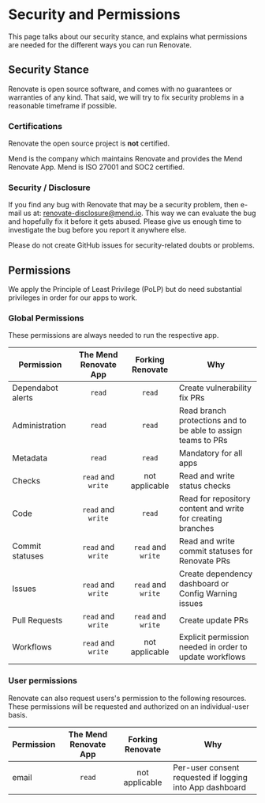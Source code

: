 # Security and Permissions

This page talks about our security stance, and explains what permissions are needed for the different ways you can run Renovate.

## Security Stance

Renovate is open source software, and comes with no guarantees or warranties of any kind.
That said, we will try to fix security problems in a reasonable timeframe if possible.

### Certifications

Renovate the open source project is **not** certified.

Mend is the company which maintains Renovate and provides the Mend Renovate App.
Mend is ISO 27001 and SOC2 certified.

### Security / Disclosure

If you find any bug with Renovate that may be a security problem, then e-mail us at: [renovate-disclosure@mend.io](mailto:renovate-disclosure@mend.io).
This way we can evaluate the bug and hopefully fix it before it gets abused.
Please give us enough time to investigate the bug before you report it anywhere else.

Please do not create GitHub issues for security-related doubts or problems.

## Permissions

We apply the Principle of Least Privilege (PoLP) but do need substantial privileges in order for our apps to work.

### Global Permissions

These permissions are always needed to run the respective app.

| Permission        | The Mend Renovate App |  Forking Renovate  | Why                                                           |
| ----------------- | :-------------------: | :----------------: | ------------------------------------------------------------- |
| Dependabot alerts |        `read`         |       `read`       | Create vulnerability fix PRs                                  |
| Administration    |        `read`         |       `read`       | Read branch protections and to be able to assign teams to PRs |
| Metadata          |        `read`         |       `read`       | Mandatory for all apps                                        |
| Checks            |  `read` and `write`   |   not applicable   | Read and write status checks                                  |
| Code              |  `read` and `write`   |       `read`       | Read for repository content and write for creating branches   |
| Commit statuses   |  `read` and `write`   | `read` and `write` | Read and write commit statuses for Renovate PRs               |
| Issues            |  `read` and `write`   | `read` and `write` | Create dependency dashboard or Config Warning issues          |
| Pull Requests     |  `read` and `write`   | `read` and `write` | Create update PRs                                             |
| Workflows         |  `read` and `write`   |   not applicable   | Explicit permission needed in order to update workflows       |

### User permissions

Renovate can also request users's permission to the following resources.
These permissions will be requested and authorized on an individual-user basis.

| Permission | The Mend Renovate App | Forking Renovate | Why                                                      |
| ---------- | :-------------------: | :--------------: | -------------------------------------------------------- |
| email      |        `read`         |  not applicable  | Per-user consent requested if logging into App dashboard |

